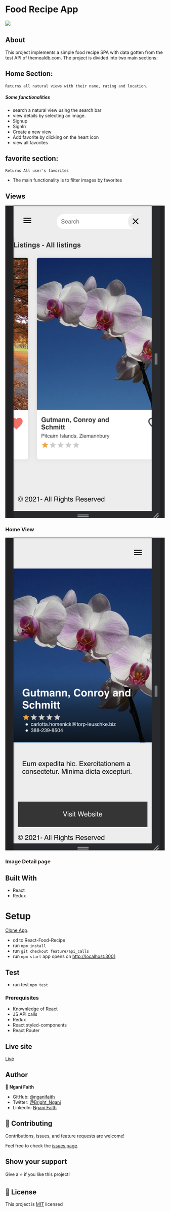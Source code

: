 # Food Recipe App

![](https://img.shields.io/badge/Microverse-blueviolet)

## About

This project implements a simple food recipe SPA with data gotten from the test API of themealdb.com. The project is divided into two main sections:

## Home Section:

    Returns all natural views with their name, rating and location.

##### Some functionalities

- search a natural view using the search bar
- view details by selecting an image.
- Signup
- SignIn
- Create a new view
- Add favorite by clicking on the heart icon
- view all favorites

## favorite section:

    Returns All user's favorites

- The main functionality is to filter images by favorites

## Views

![home](./home.png)

### Home View

![detail](./details.png)

### Image Detail page

## Built With

- React
- Redux

# Setup

[Clone App](https://github.com/nganifaith/Capstone-frontend).

- cd to React-Food-Recipe
- run `npm install`
- run `git checkout feature/api_calls`
- run `npm start` app opens on [http://localhost:3001](http://localhost:3001)

## Test

- run test `npm test`

### Prerequisites

- Knownledge of React
- JS API calls
- Redux
- React styled-components
- React Router

## Live site

[Live](https://fervent-sinoussi-2ae78f.netlify.app/)

## Author

👤 **Ngani Faith**

- GitHub: [@nganifaith](https://github.com/nganifaith)
- Twitter: [@Bright_Ngani](https://twitter.com/bright_ngani)
- LinkedIn: [Ngani Faith](https://www.linkedin.com/in/ngani-faith/)

## 🤝 Contributing

Contributions, issues, and feature requests are welcome!

Feel free to check the [issues page](https://github.com/nganifaith/Capstone-frontend/issues).

## Show your support

Give a ⭐️ if you like this project!

## 📝 License

This project is [MIT](./LICENSE) licensed
